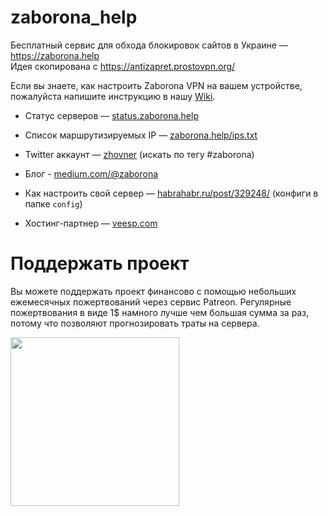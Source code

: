# zaborona_help
Бесплатный сервис для обхода блокировок сайтов в Украине — https://zaborona.help  
Идея скопирована с https://antizapret.prostovpn.org/  

Если вы знаете, как настроить Zaborona VPN на вашем устройстве,  
пожалуйста напишите инструкцию в нашу [Wiki](https://github.com/zhovner/zaborona_help/wiki).  

* Статус серверов — [status.zaborona.help](https://status.zaborona.help)
* Список маршрутизируемых IP — [zaborona.help/ips.txt](https://zaborona.help/ips.txt) 
* Twitter аккаунт — [zhovner](https://twitter.com/zhovner) (искать по тегу #zaborona)
* Блог - [medium.com/@zaborona](https://medium.com/@zaborona/)
  
* Как настроить свой сервер — [habrahabr.ru/post/329248/](https://habrahabr.ru/post/329248/) (конфиги в папке `config`)
* Хостинг-партнер — [veesp.com](https://veesp.com/ru/)

# Поддержать проект

Вы можете поддержать проект финансово с помощью небольших ежемесячных пожертвований через сервис Patreon. Регулярные пожертвования в виде 1$ намного лучше чем большая сумма за раз, потому что позволяют прогнозировать траты на сервера.

<a href="https://www.patreon.com/romanpavlovsky"><img width="270" src="https://c5.patreon.com/external/logo/become_a_patron_button@2x.png"></a>

